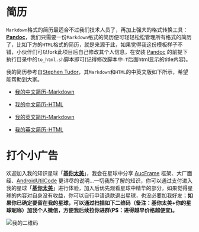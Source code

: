 # 简历

`Markdown`格式的简历最适合不过我们技术人员了，再加上强大的格式转换工具： **[Pandoc](https://pandoc.org)**，我们只需要一份`Markdown`格式的简历便可轻轻松松管理所有格式的简历了，比如下方的`HTML`格式的简历，就是来源于此，如果觉得我这份模板样子不错，小伙伴们可以fork此项目后自己修改其个人信息，在安装 [Pandoc](https://pandoc.org) 的前提下执行目录中的`to_html.sh`脚本即可(记得修改脚本中`-T`后面html显示的title内容)。

我的简历参考自[Stephen Tudor](https://github.com/smt/resume)，其`Markdown`和`HTML`的中英文版如下所示，希望能帮助到大家。

* [我的中文简历-Markdown](https://github.com/Blankj/resume/blob/master/resume-cn.md)
* [我的中文简历-HTML](https://blankj.com/resume/resume-cn.html)

* [我的英文简历-Markdown](https://github.com/Blankj/resume/blob/master/resume-eng.md)
* [我的英文简历-HTML](https://blankj.com/resume/resume-eng.html)


# 打个小广告

欢迎加入我的知识星球「**[基你太美](https://t.zsxq.com/FmeqfYF)**」，我会在星球中分享 [AucFrame](https://blankj.com/2019/07/22/auc-frame/) 框架、大厂面经、[AndroidUtilCode](https://github.com/Blankj/AndroidUtilCode) 更详尽的说明...一切我所了解的知识，你可以通过支付进入我的星球「**[基你太美](https://t.zsxq.com/FmeqfYF)**」进行体验，加入后优先观看星球中精华的部分，如果觉得星球的内容对自身没有收益，你可以自行申请退款退出星球，也没必要加我好友；**如果你已确定要留在我的星球，可以通过扫描如下二维码（备注：基你太美+你的星球昵称）加我个人微信，方便我后续拉你进群(PS：进得越早价格越便宜)。**

![我的二维码](https://raw.githubusercontent.com/Blankj/AndroidUtilCode/master/art/wechat.png)
